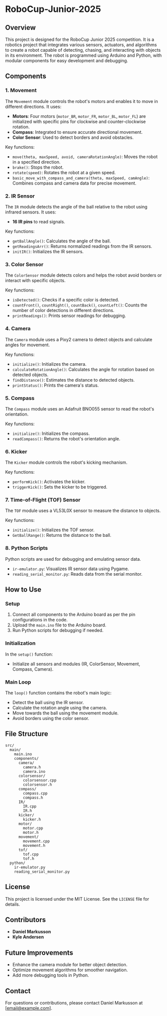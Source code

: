 # RoboCup-Junior-2025

## Overview
This project is designed for the RoboCup Junior 2025 competition. It is a robotics project that integrates various sensors, actuators, and algorithms to create a robot capable of detecting, chasing, and interacting with objects in its environment. The robot is programmed using Arduino and Python, with modular components for easy development and debugging.

## Components

### 1. **Movement**
The `Movement` module controls the robot's motors and enables it to move in different directions. It uses:
- **Motors**: Four motors (`motor_BR`, `motor_FR`, `motor_BL`, `motor_FL`) are initialized with specific pins for clockwise and counter-clockwise rotation.
- **Compass**: Integrated to ensure accurate directional movement.
- **Color Sensor**: Used to detect borders and avoid obstacles.

Key functions:
- `move(theta, maxSpeed, avoid, cameraRotationAngle)`: Moves the robot in a specified direction.
- `brake()`: Stops the robot.
- `rotate(speed)`: Rotates the robot at a given speed.
- `basic_move_with_compass_and_camera(theta, maxSpeed, camAngle)`: Combines compass and camera data for precise movement.

### 2. **IR Sensor**
The `IR` module detects the angle of the ball relative to the robot using infrared sensors. It uses:
- **16 IR pins** to read signals.

Key functions:
- `getBallAngle()`: Calculates the angle of the ball.
- `getReadingsArr()`: Returns normalized readings from the IR sensors.
- `initIR()`: Initializes the IR sensors.

### 3. **Color Sensor**
The `ColorSensor` module detects colors and helps the robot avoid borders or interact with specific objects.

Key functions:
- `isDetected()`: Checks if a specific color is detected.
- `countFront()`, `countRight()`, `countBack()`, `countLeft()`: Counts the number of color detections in different directions.
- `printReadings()`: Prints sensor readings for debugging.

### 4. **Camera**
The `Camera` module uses a Pixy2 camera to detect objects and calculate angles for movement.

Key functions:
- `initialize()`: Initializes the camera.
- `calculateRotationAngle()`: Calculates the angle for rotation based on detected objects.
- `findDistance()`: Estimates the distance to detected objects.
- `printStatus()`: Prints the camera's status.

### 5. **Compass**
The `Compass` module uses an Adafruit BNO055 sensor to read the robot's orientation.

Key functions:
- `initialize()`: Initializes the compass.
- `readCompass()`: Returns the robot's orientation angle.

### 6. **Kicker**
The `Kicker` module controls the robot's kicking mechanism.

Key functions:
- `performKick()`: Activates the kicker.
- `triggerKick()`: Sets the kicker to be triggered.

### 7. **Time-of-Flight (TOF) Sensor**
The `TOF` module uses a VL53L0X sensor to measure the distance to objects.

Key functions:
- `initialize()`: Initializes the TOF sensor.
- `GetBallRange()`: Returns the distance to the ball.

### 8. **Python Scripts**
Python scripts are used for debugging and emulating sensor data.
- `ir-emulator.py`: Visualizes IR sensor data using Pygame.
- `reading_serial_monitor.py`: Reads data from the serial monitor.

## How to Use

### Setup
1. Connect all components to the Arduino board as per the pin configurations in the code.
2. Upload the `main.ino` file to the Arduino board.
3. Run Python scripts for debugging if needed.

### Initialization
In the `setup()` function:
- Initialize all sensors and modules (IR, ColorSensor, Movement, Compass, Camera).

### Main Loop
The `loop()` function contains the robot's main logic:
- Detect the ball using the IR sensor.
- Calculate the rotation angle using the camera.
- Move towards the ball using the movement module.
- Avoid borders using the color sensor.

## File Structure
```
src/
  main/
    main.ino
    components/
      camera/
        camera.h
        camera.ino
      colorsensor/
        colorsensor.cpp
        colorsensor.h
      compass/
        compass.cpp
        compass.h
      IR/
        IR.cpp
        IR.h
      kicker/
        kicker.h
      motor/
        motor.cpp
        motor.h
      movement/
        movement.cpp
        movement.h
      tof/
        tof.cpp
        tof.h
  python/
    ir-emulator.py
    reading_serial_monitor.py
```

## License
This project is licensed under the MIT License. See the `LICENSE` file for details.

## Contributors
- **Daniel Markusson**
- **Kyle Andersen**

## Future Improvements
- Enhance the camera module for better object detection.
- Optimize movement algorithms for smoother navigation.
- Add more debugging tools in Python.

## Contact
For questions or contributions, please contact Daniel Markusson at [email@example.com].